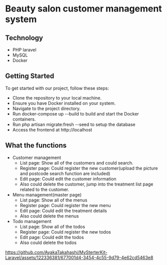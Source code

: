 # Beauty salon customer management system

## Technology
- PHP laravel
- MySQL
- Docker

## Getting Started
To get started with our project, follow these steps:

- Clone the repository to your local machine.
- Ensure you have Docker installed on your system.
- Navigate to the project directory.
- Run docker-compose up --build to build and start the Docker containers.
- Run php artisan migrate:fresh --seed to setup the database
- Access the frontend at http://localhost

## What the functions
- Customer management
  - List page: Show all of the customers and could search.
  - Register page: Could register the new customer(upload the picture and postcode search function are included)
  - Edit page: Could edit the customer information
  - Also could delete the customer, jump into the treatment list page related to the customer.
- Menu management(master page)
  - List page: Show all of the menus
  - Register page: Could register the new menu
  - Edit page: Could edit the treatment details
  - Also could delete the menus
- Todo management
  - List page: Show all of the todos
  - Register page: Could register the new todos
  - Edit page: Could edit the todos
  - Also could delete the todos

  
https://github.com/AyakaTakahashi/MySterterKit-Laravel/assets/122336381/677001d4-3454-4c55-9d79-4e62cd5463e8

